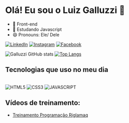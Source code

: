 # Olá! Eu sou o Luiz Galluzzi 👋


- 🔭 Front-end
- 🌱 Estudando Javascript
- 😄 Pronouns: Ele/ Dele

[![LinkedIn](https://img.shields.io/badge/LinkedIn-0077B5?style=for-the-badge&logo=linkedin&logoColor=white)](https://www.linkedin.com/in/luiz-galluzzi/)
[![Instagram](https://img.shields.io/badge/Instagram-E4405F?style=for-the-badge&logo=instagram&logoColor=white)](https://https://www.instagram.com/luiz_galluzzi/)
[![Facebook](https://img.shields.io/badge/Facebook-1877F2?style=for-the-badge&logo=facebook&logoColor=white)](https://www.facebook.com/luiz.galluzzi.3/)

![Galluzzi GitHub stats](https://github-readme-stats.vercel.app/api?username=luizgalluzzi&show_icons=true&theme=dracula)
[![Top Langs](https://github-readme-stats.vercel.app/api/top-langs/?username=luizgalluzzi&layout=compact)](https://github.com/luizgalluzzi/github-readme-stats)

## Tecnologias que uso no meu dia

<div style="display: inline-block"><br/>
<img alt="HTML5" src="https://img.shields.io/badge/HTML5-E34F26?style=for-the-badge&logo=html5&logoColor=white"/>
<img alt="CSS3" src="https://img.shields.io/badge/CSS3-1572B6?style=for-the-badge&logo=css3&logoColor=white"/>
<img alt="JAVASCRIPT" src="https://img.shields.io/badge/JavaScript-F7DF1E?style=for-the-badge&logo=javascript&logoColor=black"/>
</div><br/>

## Vídeos de treinamento:

- [Treinamento Programação Riglamaq](https://www.youtube.com/watch?v=VRwRR-MAjjw&t=9s)
